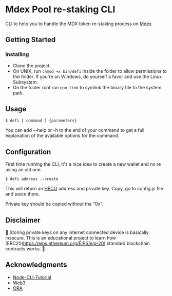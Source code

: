 # Mdex Pool re-staking CLI

CLI to help you to handle the MDX token re-staking process on [Mdex](https://mdex.me)

## Getting Started

### Installing

* Clone the project.
* On UNIX, run ```chmod +x bin/defi``` inside the folder to allow permissions to the folder. If you're on Windows, do yourself a favor and use the Linux Subsystem.
* On the folder root run ```npm link``` to symlink the binary file to the system path.

## Usage

```
$ defi [ command ] {parameters}
```

You can add --help or -h to the end of your command to get a full explanation of the available options for the command.

## Configuration

First time running the CLI, it's a nice idea to create a new wallet and no re using an old one.

```
$ defi address --create
```

This will return an [HECO](https://m.hecochain.com/) address and private key. Copy, go to config.js file and paste there. 

Private key should be copied without the "0x".

## Disclaimer

🚨&nbsp;Storing private keys on any internet connected device is basically insecure. This is an educational project to learn how [ERC20(https://eips.ethereum.org/EIPS/eip-20) standard blockchain contracts works.&nbsp;🚨

## Acknowledgments

* [Node-CLI-Tutorial](https://timber.io/blog/creating-a-real-world-cli-app-with-node/)
* [Web3](https://web3js.readthedocs.io/en/v1.3.4/)
* [ORA](https://github.com/sindresorhus/ora)
